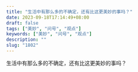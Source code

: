 ```yaml
---
title: "生活中有那么多的不确定，还有比这更美妙的事吗？"
date: 2023-09-18T17:14:49+08:00
draft: false
tags: ["美妙", "问号", "观点"]
keywords: ["美妙", "问号", "观点"]
description: ""
slug: "1802"
---
```


生活中有那么多的不确定，还有比这更美妙的事吗？
